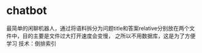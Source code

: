 # chatbot
最简单的闲聊机器人，通过将语料拆分为问题title和答案relative分别放在两个文件中，目的主要是文件过大打开速度会变慢，
之所以不用数据库，这是为了方便学习
技术：倒排索引
